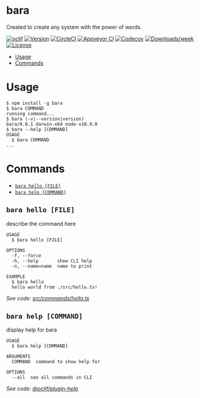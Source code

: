 bara
====

Created to create any system with the power of words.

[![oclif](https://img.shields.io/badge/cli-oclif-brightgreen.svg)](https://oclif.io)
[![Version](https://img.shields.io/npm/v/bara.svg)](https://npmjs.org/package/bara)
[![CircleCI](https://circleci.com/gh/nampdn/bara/tree/master.svg?style=shield)](https://circleci.com/gh/nampdn/bara/tree/master)
[![Appveyor CI](https://ci.appveyor.com/api/projects/status/github/nampdn/bara?branch=master&svg=true)](https://ci.appveyor.com/project/nampdn/bara/branch/master)
[![Codecov](https://codecov.io/gh/nampdn/bara/branch/master/graph/badge.svg)](https://codecov.io/gh/nampdn/bara)
[![Downloads/week](https://img.shields.io/npm/dw/bara.svg)](https://npmjs.org/package/bara)
[![License](https://img.shields.io/npm/l/bara.svg)](https://github.com/nampdn/bara/blob/master/package.json)

<!-- toc -->
* [Usage](#usage)
* [Commands](#commands)
<!-- tocstop -->
# Usage
<!-- usage -->
```sh-session
$ npm install -g bara
$ bara COMMAND
running command...
$ bara (-v|--version|version)
bara/0.0.1 darwin-x64 node-v10.9.0
$ bara --help [COMMAND]
USAGE
  $ bara COMMAND
...
```
<!-- usagestop -->
# Commands
<!-- commands -->
* [`bara hello [FILE]`](#bara-hello-file)
* [`bara help [COMMAND]`](#bara-help-command)

## `bara hello [FILE]`

describe the command here

```
USAGE
  $ bara hello [FILE]

OPTIONS
  -f, --force
  -h, --help       show CLI help
  -n, --name=name  name to print

EXAMPLE
  $ bara hello
  hello world from ./src/hello.ts!
```

_See code: [src/commands/hello.ts](https://github.com/nampdn/bara/blob/v0.0.1/src/commands/hello.ts)_

## `bara help [COMMAND]`

display help for bara

```
USAGE
  $ bara help [COMMAND]

ARGUMENTS
  COMMAND  command to show help for

OPTIONS
  --all  see all commands in CLI
```

_See code: [@oclif/plugin-help](https://github.com/oclif/plugin-help/blob/v2.1.2/src/commands/help.ts)_
<!-- commandsstop -->
